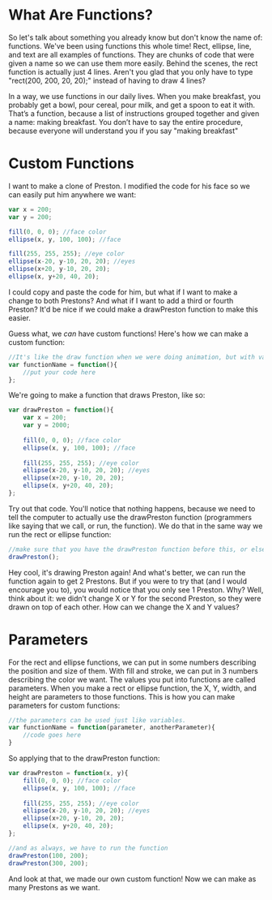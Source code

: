 # What Are Functions?
So let's talk about something you already know but don't know the name of: functions.
We've been using functions this whole time! Rect, ellipse, line, and text are all examples of functions.
They are chunks of code that were given a name so we can use them more easily. Behind the scenes, the rect function is actually just 4 lines. Aren't you glad that you only have to type "rect(200, 200, 20, 20);" instead of 
having to draw 4 lines?

In a way, we use functions in our daily lives. When you make breakfast, you probably get a bowl, pour cereal, pour milk, and get a spoon to eat it with. That’s a function, because a list of instructions grouped together and given a name: making breakfast. You don’t have to say the entire procedure, because everyone will understand you if you say "making breakfast"

# Custom Functions
I want to make a clone of Preston. I modified the code for his face so we can easily put him anywhere we want:
```js
var x = 200;
var y = 200;

fill(0, 0, 0); //face color
ellipse(x, y, 100, 100); //face

fill(255, 255, 255); //eye color
ellipse(x-20, y-10, 20, 20); //eyes
ellipse(x+20, y-10, 20, 20);
ellipse(x, y+20, 40, 20);
```
I could copy and paste the code for him, but what if I want to make a change to both Prestons? And what if I want to add a third or fourth Preston? It'd be nice if we could make a drawPreston function to make this easier.

Guess what, we *can* have custom functions! Here's how we can make a custom function:
```js
//It's like the draw function when we were doing animation, but with var at the beginning, and a different name. We have var at the beginning because functions are technically a variable.
var functionName = function(){
    //put your code here
};
```
We're going to make a function that draws Preston, like so:
```js
var drawPreston = function(){
    var x = 200;
    var y = 2000;
    
    fill(0, 0, 0); //face color
    ellipse(x, y, 100, 100); //face
    
    fill(255, 255, 255); //eye color
    ellipse(x-20, y-10, 20, 20); //eyes
    ellipse(x+20, y-10, 20, 20);
    ellipse(x, y+20, 40, 20);
};
```
Try out that code. You'll notice that nothing happens, because we need to tell the computer to actually use the drawPreston function (programmers like saying that we call, or run, the function). We do that in the same way we run the rect or ellipse function:
```js
//make sure that you have the drawPreston function before this, or else the computer won't get what you mean
drawPreston();
```
Hey cool, it's drawing Preston again! And what's better, we can run the function again to get 2 Prestons. But if you were to try that (and I would encourage you to), you would notice that you only see 1 Preston. Why? Well, think about it: we didn’t change X or Y for the second Preston, so they were drawn on top of each other. How can we change the X and Y values?

# Parameters
For the rect and ellipse functions, we can put in some numbers describing the position and size of them. With fill and stroke, we can put in 3 numbers describing the color we want. The values you put into functions are called parameters. When you make a rect or ellipse function, the X, Y, width, and height are parameters to those functions. This is how you can make parameters for custom functions:
```js
//the parameters can be used just like variables.
var functionName = function(parameter, anotherParameter){
    //code goes here
}
```
So applying that to the drawPreston function:
```js
var drawPreston = function(x, y){
    fill(0, 0, 0); //face color
    ellipse(x, y, 100, 100); //face
    
    fill(255, 255, 255); //eye color
    ellipse(x-20, y-10, 20, 20); //eyes
    ellipse(x+20, y-10, 20, 20);
    ellipse(x, y+20, 40, 20);
};

//and as always, we have to run the function
drawPreston(100, 200);
drawPreston(300, 200);
```
And look at that, we made our own custom function! Now we can make as many Prestons as we want.
